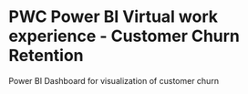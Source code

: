 # PWC Power BI Virtual work experience - Customer Churn Retention
Power BI Dashboard for visualization of customer churn 
